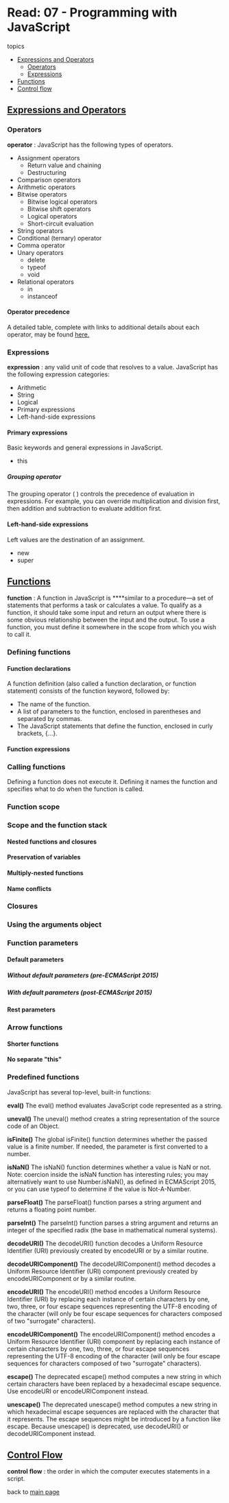 # Read: 07 - Programming with JavaScript

topics

* [Expressions and Operators](#expressions-and-operators)
  * [Operators](#operators)
  * [Expressions](#expressions)
* [Functions](#functions)
* [Control flow](#control-flow)

## [Expressions and Operators](https://developer.mozilla.org/en-US/docs/Web/JavaScript/Guide/Expressions_and_Operators)

### Operators

**operator** : JavaScript has the following types of operators.

* Assignment operators
  * Return value and chaining
  * Destructuring
* Comparison operators
* Arithmetic operators
* Bitwise operators
  * Bitwise logical operators
  * Bitwise shift operators
  * Logical operators
  * Short-circuit evaluation
* String operators
* Conditional (ternary) operator
* Comma operator
* Unary operators
  * delete
  * typeof
  * void
* Relational operators
  * in
  * instanceof

#### Operator precedence

A detailed table, complete with links to additional details about each operator, may be found [here.](https://developer.mozilla.org/en-US/docs/Web/JavaScript/Reference/Operators/Operator_Precedence#table)

### Expressions

**expression** : any valid unit of code that resolves to a value. JavaScript has the following expression categories:

* Arithmetic
* String
* Logical
* Primary expressions
* Left-hand-side expressions

#### Primary expressions

Basic keywords and general expressions in JavaScript.

* this

##### Grouping operator

The grouping operator ( ) controls the precedence of evaluation in expressions. For example, you can override multiplication and division first, then addition and subtraction to evaluate addition first.

#### Left-hand-side expressions

Left values are the destination of an assignment.

* new
* super

## [Functions](https://developer.mozilla.org/en-US/docs/Web/JavaScript/Guide/Functions#function_declarations)

**function** : A function in JavaScript is ****similar to a procedure—a set of statements that performs a task or calculates a value. To qualify as a function, it should take some input and return an output where there is some obvious relationship between the input and the output. To use a function, you must define it somewhere in the scope from which you wish to call it.

### Defining functions

#### Function declarations

A function definition (also called a function declaration, or function statement) consists of the function keyword, followed by:

* The name of the function.
* A list of parameters to the function, enclosed in parentheses and separated by commas.
* The JavaScript statements that define the function, enclosed in curly brackets, {...}.

#### Function expressions

### Calling functions

Defining a function does not execute it. Defining it names the function and specifies what to do when the function is called.

### Function scope

### Scope and the function stack

#### Nested functions and closures

#### Preservation of variables

#### Multiply-nested functions

#### Name conflicts

### Closures

### Using the arguments object

### Function parameters

#### Default parameters

##### Without default parameters (pre-ECMAScript 2015)

##### With default parameters (post-ECMAScript 2015)

#### Rest parameters

### Arrow functions

#### Shorter functions

#### No separate "this"

### Predefined functions

JavaScript has several top-level, built-in functions:

**eval()**
The eval() method evaluates JavaScript code represented as a string.

**uneval()**
The uneval() method creates a string representation of the source code of an Object.

**isFinite()**
The global isFinite() function determines whether the passed value is a finite number. If needed, the parameter is first converted to a number.

**isNaN()**
The isNaN() function determines whether a value is NaN or not. Note: coercion inside the isNaN function has interesting rules; you may alternatively want to use Number.isNaN(), as defined in ECMAScript 2015, or you can use typeof to determine if the value is Not-A-Number.

**parseFloat()**
The parseFloat() function parses a string argument and returns a floating point number.

**parseInt()**
The parseInt() function parses a string argument and returns an integer of the specified radix (the base in mathematical numeral systems).

**decodeURI()**
The decodeURI() function decodes a Uniform Resource Identifier (URI) previously created by encodeURI or by a similar routine.

**decodeURIComponent()**
The decodeURIComponent() method decodes a Uniform Resource Identifier (URI) component previously created by encodeURIComponent or by a similar routine.

**encodeURI()**
The encodeURI() method encodes a Uniform Resource Identifier (URI) by replacing each instance of certain characters by one, two, three, or four escape sequences representing the UTF-8 encoding of the character (will only be four escape sequences for characters composed of two "surrogate" characters).

**encodeURIComponent()**
The encodeURIComponent() method encodes a Uniform Resource Identifier (URI) component by replacing each instance of certain characters by one, two, three, or four escape sequences representing the UTF-8 encoding of the character (will only be four escape sequences for characters composed of two "surrogate" characters).

**escape()**
The deprecated escape() method computes a new string in which certain characters have been replaced by a hexadecimal escape sequence. Use encodeURI or encodeURIComponent instead.

**unescape()**
The deprecated unescape() method computes a new string in which hexadecimal escape sequences are replaced with the character that it represents. The escape sequences might be introduced by a function like escape. Because unescape() is deprecated, use decodeURI() or decodeURIComponent instead.

## [Control Flow](https://developer.mozilla.org/en-US/docs/Glossary/Control_flow)

**control flow** : the order in which the computer executes statements in a script.

back to [main page](README.md)
